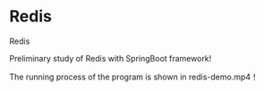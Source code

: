 # Redis

Redis

Preliminary study of Redis with SpringBoot framework!

The running process of the program is shown in redis-demo.mp4！
